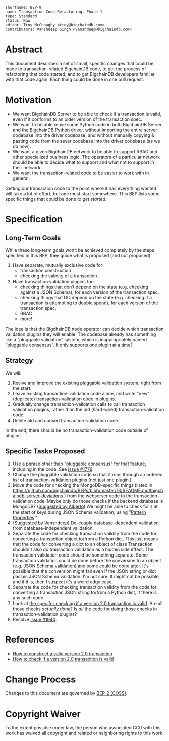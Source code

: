 ```
shortname: BEP-9
name: Transaction Code Refactoring, Phase 1
type: Standard
status: Raw
editor: Troy McConaghy <troy@bigchaindb.com>
contributors: Vanshdeep Singh <vanshdeep@bigchaindb.com>
```

# Abstract

This document describes a set of small, specific changes that could be made to transaction-related BigchainDB code, to get the process of refactoring that code started, and to get BigchainDB developers familiar with that code again. Each thing could be done in one pull request.

# Motivation

- We want BigchainDB Server to be able to check if a transaction is valid, even if it conforms to an older version of the transaction spec.
- We want to be able reuse some Python code in both BigchainDB Server and the BigchainDB Python driver, without importing the entire server codebase into the driver codebase, and without manually copying & pasting code from the sever codebase into the driver codebase (as we do now).
- We want a given BigchainDB network to be able to support RBAC and other specialized business logic. The operators of a particular network should be able to decide what to support and what not to support in their network.
- We want the transaction-related code to be easier to work with in general.

Getting our transaction code to the point where it has everything wanted will take a lot of effort, but one must start somewhere. This BEP lists some specific things that could be done _to get started_.

# Specification

## Long-Term Goals

While these long-term goals won’t be achieved completely by the steps specified in this BEP, they guide what is proposed (and not proposed).

1. Have separate, mutually exclusive code for:
   - transaction construction
   - checking the validity of a transaction
1. Have transaction validation plugins for:
   - checking things that don’t depend on the state (e.g. checking against a JSON Schema), for each version of the transaction spec.
   - checking things that DO depend on the state (e.g. checking if a transaction is attempting to double spend), for each version of the transaction spec.
   - RBAC
   - more!

The idea is that the BigchainDB node operator can decide which transaction validation plugins they will enable. The codebase already has something like a “pluggable validation” system, which is inappropriately named “pluggable consensus”. It only supports one plugin at a time?

## Strategy

We will:

1. Revive and improve the existing pluggable validation system, right from the start.
1. Leave existing transaction-validation code alone, and write "new" (duplicate) transaction-validation code in plugins.
1. Gradually change transaction-validation calls to call transaction validation plugins, rather than the old (hard-wired) transaction-validation code.
1. Delete old and unused transaction-validation code.

In the end, there should be no transaction-validation code outside of plugins.

## Specific Tasks Proposed

1. Use a phrase other than "pluggable consensus" for that feature, including in the code. See [issue #1779](https://github.com/bigchaindb/bigchaindb/issues/1779).
1. Change the pluggable validation code so that it runs through an ordered _list_ of transaction-validation plugins (not just one plugin.)
1. Move the code for checking the MongoDB-specific things (listed in https://github.com/bigchaindb/BEPs/blob/master/13/README.md#bigchaindb-server-deviations ) from the webserver code to the transaction-validation code. Maybe only do those checks if the backend database is MongoDB? ([Suggested by Alberto](https://github.com/bigchaindb/bigchaindb/issues/2317#issuecomment-393228308)) We might be able to check for `$` at the start of keys during JSON Schema validation, using "[Pattern Properties](https://spacetelescope.github.io/understanding-json-schema/reference/object.html?highlight=patternproperties#pattern-properties)."
1. (Suggested by Vanshdeep) De-couple database-dependent validation from database-independent validation.
1. Separate the code for checking transaction validity from the code for converting a transaction object to/from a Python dict. This just means that the code for converting a dict to an object of class Transaction shouldn't also do transaction validation as a hidden side effect. The transaction validation code should be something separate. Some transaction validation could be done before the conversion to an object (e.g. JSON Schema validation) and some could be done after. It's possible that the conversion might fail even if the JSON string or dict passes JSON Schema validation. I'm not sure. It might not be possible, and if it is, then I suspect it's a weird edge case.
1. Separate the code for checking transaction validity from the code for converting a transaction JSON string to/from a Python dict, if there is any such code.
1. Look at [the spec for checking if a version 2.0 transaction is valid](https://github.com/bigchaindb/BEPs/blob/master/13/README.md#transaction-validation). Are all those checks _actually done_? Is _all_ the code for doing those checks in transaction-validation plugins?
1. Resolve [issue #1940](https://github.com/bigchaindb/bigchaindb/issues/1940).

# References

- [How to construct a valid version 2.0 transaction](https://github.com/bigchaindb/BEPs/blob/master/13/README.md#how-to-construct-a-transaction)
- [How to check if a version 2.0 transaction is valid](https://github.com/bigchaindb/BEPs/blob/master/13/README.md#transaction-validation)

# Change Process

Changes to this document are governed by [BEP-2 (COSS)](../2/README.md).

# Copyright Waiver

To the extent possible under law, the person who associated CC0 with this work has waived all copyright and related or neighboring rights to this work.
